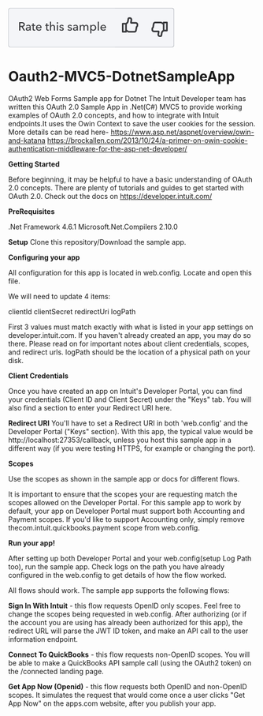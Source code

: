 [![Rate your Sample](views/Ratesample.png)][ss1][![Yes](views/Thumbup.png)][ss2][![No](views/Thumbdown.png)][ss3]

# Oauth2-MVC5-DotnetSampleApp
OAuth2 Web Forms Sample app for Dotnet
The Intuit Developer team has written this OAuth 2.0 Sample App in .Net(C#) MVC5 to provide working examples of OAuth 2.0 concepts, and how to integrate with Intuit endpoints.It uses the Owin Context to save the user cookies for the session.
More details can be read here-
https://www.asp.net/aspnet/overview/owin-and-katana
https://brockallen.com/2013/10/24/a-primer-on-owin-cookie-authentication-middleware-for-the-asp-net-developer/


**Getting Started**

Before beginning, it may be helpful to have a basic understanding of OAuth 2.0 concepts. There are plenty of tutorials and guides to get started with OAuth 2.0. Check out the docs on https://developer.intuit.com/

**PreRequisites**

.Net Framework 4.6.1
Microsoft.Net.Compilers 2.10.0


**Setup**
Clone this repository/Download the sample app.

**Configuring your app**

All configuration for this app is located in web.config. Locate and open this file.

We will need to update 4 items:

clientId
clientSecret
redirectUri
logPath

First 3 values must match exactly with what is listed in your app settings on developer.intuit.com. If you haven't already created an app, you may do so there. Please read on for important notes about client credentials, scopes, and redirect urls.
logPath should be the location of a physical path on your disk.


**Client Credentials**

Once you have created an app on Intuit's Developer Portal, you can find your credentials (Client ID and Client Secret) under the "Keys" tab. You will also find a section to enter your Redirect URI here.

**Redirect URI**
You'll have to set a Redirect URI in both 'web.config' and the Developer Portal ("Keys" section). With this app, the typical value would be http://localhost:27353/callback, unless you host this sample app in a different way (if you were testing HTTPS, for example or changing the port).

**Scopes**

Use the scopes as shown in the sample app or docs for different flows.

It is important to ensure that the scopes your are requesting match the scopes allowed on the Developer Portal. For this sample app to work by default, your app on Developer Portal must support both Accounting and Payment scopes. If you'd like to support Accounting only, simply remove thecom.intuit.quickbooks.payment scope from web.config.

**Run your app!**

After setting up both Developer Portal and your web.config(setup Log Path too), run the sample app. Check logs on the path you have already configured in the web.config to get details of how the flow worked.


All flows should work. The sample app supports the following flows:

**Sign In With Intuit** - this flow requests OpenID only scopes. Feel free to change the scopes being requested in web.config. After authorizing (or if the account you are using has already been authorized for this app), the redirect URL will parse the JWT ID token, and make an API call to the user information endpoint.

**Connect To QuickBooks** - this flow requests non-OpenID scopes. You will be able to make a QuickBooks API sample call (using the OAuth2 token) on the /connected landing page.

**Get App Now (Openid)** - this flow requests both OpenID and non-OpenID scopes. It simulates the request that would come once a user clicks "Get App Now" on the apps.com website, after you publish your app.

[ss1]: #
[ss2]: https://customersurveys.intuit.com/jfe/form/SV_9LWgJBcyy3NAwHc?check=Yes&checkpoint=Oauth2-MVC5-DotnetSampleApp&pageUrl=github
[ss3]: https://customersurveys.intuit.com/jfe/form/SV_9LWgJBcyy3NAwHc?check=No&checkpoint=Oauth2-MVC5-DotnetSampleApp&pageUrl=github
